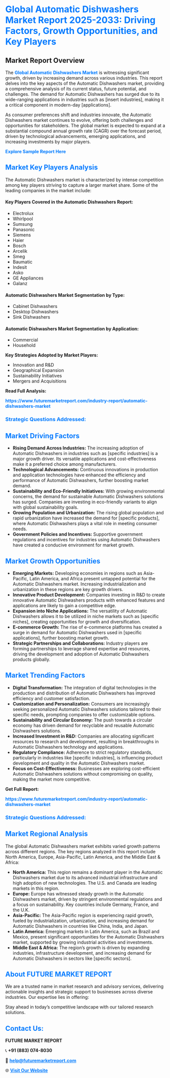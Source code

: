 <h1 style="color: #007BFF;">Global Automatic Dishwashers Market Report 2025-2033: Driving Factors, Growth Opportunities, and Key Players</h1>

<section id="overview">
<h2>Market Report Overview</h2>
<p>The <a href="https://www.futuremarketreport.com/industry-report/automatic-dishwashers-market" style="color: #007BFF; text-decoration: none;"><strong>Global Automatic Dishwashers Market</strong></a> is witnessing significant growth, driven by increasing demand across various industries. This report delves into the key aspects of the Automatic Dishwashers market, providing a comprehensive analysis of its current status, future potential, and challenges. The demand for Automatic Dishwashers has surged due to its wide-ranging applications in industries such as [insert industries], making it a critical component in modern-day [applications].</p>
<p>As consumer preferences shift and industries innovate, the Automatic Dishwashers market continues to evolve, offering both challenges and opportunities for stakeholders. The global market is expected to expand at a substantial compound annual growth rate (CAGR) over the forecast period, driven by technological advancements, emerging applications, and increasing investments by major players.</p>
</section>

<section id="overview">
<p><a href="https://www.futuremarketreport.com/request-sample/reportId=90131" style="color: #007BFF; text-decoration: none;"><strong>Explore Sample Report Here</strong></a></p>
</section>

<section id="key-players">
<h2 style="color: #007BFF;">Market Key Players Analysis</h2>
<p>The Automatic Dishwashers market is characterized by intense competition among key players striving to capture a larger market share. Some of the leading companies in the market include:</p>
<h4>Key Players Covered in the Automatic Dishwashers Report:</h4>
<ul><li>Electrolux</li><li>Whirlpool</li><li>Sumsung</li><li>Panasonic</li><li>Siemens</li><li>Haier</li><li>Bosch</li><li>Arcelik</li><li>Smeg</li><li>Baumatic</li><li>Indesit</li><li>Asko</li><li>GE Appliances</li><li>Galanz</li></ul>
<h4>Automatic Dishwashers Market Segmentation by Type:</h4>
<ul><li>Cabinet Dishwashers</li><li>Desktop Dishwashers</li><li>Sink Dishwashers</li></ul>

<h4>Automatic Dishwashers Market Segmentation by Application:</h4>
<ul><li>Commercial</li><li>Household</li></ul>
<p><strong>Key Strategies Adopted by Market Players:</strong></p>
<ul>
<li>Innovation and R&D</li>
<li>Geographical Expansion</li>
<li>Sustainability Initiatives</li>
<li>Mergers and Acquisitions</li>
</ul>
</section>

<section>
<p><strong>Read Full Analysis: </strong></p><a href="https://www.futuremarketreport.com/industry-report/automatic-dishwashers-market" style="color: #007BFF; text-decoration: none;"><strong>https://www.futuremarketreport.com/industry-report/automatic-dishwashers-market</strong></a>
<h3 style="color: #007BFF;">Strategic Questions Addressed:</h3>
</section>

<section id="driving-factors">
<h2 style="color: #007BFF;">Market Driving Factors</h2>
<ul>
<li><strong>Rising Demand Across Industries:</strong> The increasing adoption of Automatic Dishwashers in industries such as [specific industries] is a major growth driver. Its versatile applications and cost-effectiveness make it a preferred choice among manufacturers.</li>
<li><strong>Technological Advancements:</strong> Continuous innovations in production and application technologies have enhanced the efficiency and performance of Automatic Dishwashers, further boosting market demand.</li>
<li><strong>Sustainability and Eco-Friendly Initiatives:</strong> With growing environmental concerns, the demand for sustainable Automatic Dishwashers solutions has surged. Companies are investing in eco-friendly variants to align with global sustainability goals.</li>
<li><strong>Growing Population and Urbanization:</strong> The rising global population and rapid urbanization have increased the demand for [specific products], where Automatic Dishwashers plays a vital role in meeting consumer needs.</li>
<li><strong>Government Policies and Incentives:</strong> Supportive government regulations and incentives for industries using Automatic Dishwashers have created a conducive environment for market growth.</li>
</ul>
</section>

<section id="growth-opportunities">
<h2 style="color: #007BFF;">Market Growth Opportunities</h2>
<ul>
<li><strong>Emerging Markets:</strong> Developing economies in regions such as Asia-Pacific, Latin America, and Africa present untapped potential for the Automatic Dishwashers market. Increasing industrialization and urbanization in these regions are key growth drivers.</li>
<li><strong>Innovative Product Development:</strong> Companies investing in R&D to create innovative Automatic Dishwashers products with enhanced features and applications are likely to gain a competitive edge.</li>
<li><strong>Expansion into Niche Applications:</strong> The versatility of Automatic Dishwashers allows it to be utilized in niche markets such as [specific niches], creating opportunities for growth and diversification.</li>
<li><strong>E-commerce Growth:</strong> The rise of e-commerce platforms has created a surge in demand for Automatic Dishwashers used in [specific applications], further boosting market growth.</li>
<li><strong>Strategic Partnerships and Collaborations:</strong> Industry players are forming partnerships to leverage shared expertise and resources, driving the development and adoption of Automatic Dishwashers products globally.</li>
</ul>
</section>

<section id="trending-factors">
<h2 style="color: #007BFF;">Market Trending Factors</h2>
<ul>
<li><strong>Digital Transformation:</strong> The integration of digital technologies in the production and distribution of Automatic Dishwashers has improved efficiency and customer satisfaction.</li>
<li><strong>Customization and Personalization:</strong> Consumers are increasingly seeking personalized Automatic Dishwashers solutions tailored to their specific needs, prompting companies to offer customizable options.</li>
<li><strong>Sustainability and Circular Economy:</strong> The push towards a circular economy has driven demand for recyclable and reusable Automatic Dishwashers solutions.</li>
<li><strong>Increased Investment in R&D:</strong> Companies are allocating significant resources to research and development, resulting in breakthroughs in Automatic Dishwashers technology and applications.</li>
<li><strong>Regulatory Compliance:</strong> Adherence to strict regulatory standards, particularly in industries like [specific industries], is influencing product development and quality in the Automatic Dishwashers market.</li>
<li><strong>Focus on Cost-Effectiveness:</strong> Businesses are exploring cost-efficient Automatic Dishwashers solutions without compromising on quality, making the market more competitive.</li>
</ul>
</section>

<section>
<p><strong>Get Full Report: </strong></p><a href="https://www.futuremarketreport.com/industry-report/automatic-dishwashers-market" style="color: #007BFF; text-decoration: none;"><strong>https://www.futuremarketreport.com/industry-report/automatic-dishwashers-market</strong></a>
<h3 style="color: #007BFF;">Strategic Questions Addressed:</h3>
</section>


<section id="regional-analysis">
<h2 style="color: #007BFF;">Market Regional Analysis</h2>
<p>The global Automatic Dishwashers market exhibits varied growth patterns across different regions. The key regions analyzed in this report include North America, Europe, Asia-Pacific, Latin America, and the Middle East & Africa:</p>
<ul>
<li><strong>North America:</strong> This region remains a dominant player in the Automatic Dishwashers market due to its advanced industrial infrastructure and high adoption of new technologies. The U.S. and Canada are leading markets in this region.</li>
<li><strong>Europe:</strong> Europe has witnessed steady growth in the Automatic Dishwashers market, driven by stringent environmental regulations and a focus on sustainability. Key countries include Germany, France, and the U.K.</li>
<li><strong>Asia-Pacific:</strong> The Asia-Pacific region is experiencing rapid growth, fueled by industrialization, urbanization, and increasing demand for Automatic Dishwashers in countries like China, India, and Japan.</li>
<li><strong>Latin America:</strong> Emerging markets in Latin America, such as Brazil and Mexico, present significant opportunities for the Automatic Dishwashers market, supported by growing industrial activities and investments.</li>
<li><strong>Middle East & Africa:</strong> The region’s growth is driven by expanding industries, infrastructure development, and increasing demand for Automatic Dishwashers in sectors like [specific sectors].</li>
</ul>
</section>

<footer>
<h2 style="color: #007BFF;">About FUTURE MARKET REPORT</h2>
<p>We are a trusted name in market research and advisory services, delivering actionable insights and strategic support to businesses across diverse industries. Our expertise lies in offering:</p>

<p>Stay ahead in today’s competitive landscape with our tailored research solutions.</p>

<h2 style="color: #007BFF;">Contact Us:</h2>
<p><strong>FUTURE MARKET REPORT</strong></p>
<p>📞 <strong>+91 (883) 074-8030</strong></p>
<p>📧 <strong><a href="mailto:help@futuremarketreport.com" style="color: #007BFF;">help@futuremarketreport.com</a></strong></p>
<p>🌐 <strong><a href="https://www.futuremarketreport.com/" style="color: #007BFF;">Visit Our Website</a></strong></p>
</footer>